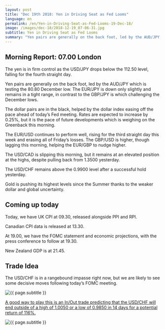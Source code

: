 ```yaml
---
layout: post
title: "Dec 19th 2018: Yen in Driving Seat as Fed Looms"
language: en
permalink: /en/Yen-in-Driving-Seat-as-Fed-Looms-19-Dec-18/
image: /images/dec-18/2018-12-19_07-06-31.jpg
subtitle: Yen in Driving Seat as Fed Looms
summary: "Yen pairs are generally on the back foot, led by the AUD/JPY which is testing the 80.80 December low. The EUR/JPY is down only slightly and remains in a tight range, in contrast to the GBP/JPY is which challenging the December lows"
---
```

## Morning Report: 07.00 London

The yen is in firm control as the USD/JPY drops below the 112.50 level, falling for the fourth straight day. 

Yen pairs are generally on the back foot, led by the AUD/JPY which is testing the 80.80 December low. The EUR/JPY is down only slightly and remains in a tight range, in contrast to the GBP/JPY is which challenging the December lows. 

The dollar pairs are in the black, helped by the dollar index easing off the pace ahead of today’s Fed meeting. Rates are expected to increase by 0.25%, but it is the pace of future developments which is weighing on the Greenback this morning. 

The EUR/USD continues to perform well, rising for the third straight day this week and erasing all of Friday’s losses. The GBP/USD is higher, though lagging this morning, helping the EUR/GBP to nudge higher. 

The USD/CAD is slipping this morning, but it remains at an elevated position at the highs, despite pulling back from 1.3500 yesterday. 

The USD/CHF remains above the 0.9900 level after a successful hold yesterday. 

Gold is pushing its highest levels since the Summer thanks to the weaker dollar and global uncertainty. 

## Coming up today

Today, we have UK CPI at 09.30, released alongside PPI and RPI. 

Canadian CPI data is released at 13.30. 

At 19.00, we have the FOMC statement and economic projections, with the press conference to follow at 19.30. 

New Zealand GDP is at 21.45. 

## Trade Idea

The USD/CHF is in a rangebound impasse right now, but we are likely to see some decisive moves following today’s FOMC meeting.

<img class="post-image" src="{{ site.url }}/images/dec-18/2018-12-19_07-06-31.jpg" alt="{{ page.subtitle }}" title="{{ page.subtitle }}">

<a href="%LINK%%?currency=GBP&market=forex&underlying=frxUSDCHF&formname=endsinout&duration_amount=14&duration_units=d&amount=10&amount_type=stake&expiry_type=duration&barrier_high=1.0050&barrier_low=0.9850" target="_blank" rel="noopener">A good way to play this is an In/Out trade predicting that the USD/CHF will end outside of a high of 1.0050 or a low of 0.9850 in 14 days for a potential return of 116%.</a>

<img class="post-image" src="{{ site.url }}/images/dec-18/2018-12-19_07-03-24.jpg" alt="{{ page.subtitle }}" title="{{ page.subtitle }}">